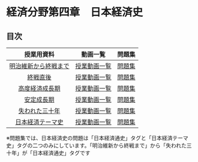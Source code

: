# 経済分野第四章　日本経済史

## 目次
|授業用資料|動画一覧|問題集|
|:----:|:----:|:----:|
|[明治維新から終戦まで](04_01.md)|[授業動画一覧](LIST.md#明治維新から終戦まで)|[問題集](https://teacheramesaka.github.io/hsworkbookcivics/tag/eco04_01-5/)|
|[終戦直後](04_02.md)|[授業動画一覧](LIST.md#終戦直後)|[問題集](https://teacheramesaka.github.io/hsworkbookcivics/tag/eco04_01-5/)|
|[高度経済成長期](04_03.md)|[授業動画一覧](LIST.md#高度経済成長期)|[問題集](https://teacheramesaka.github.io/hsworkbookcivics/tag/eco04_01-5/)|
|[安定成長期](04_04.md)|[授業動画一覧](LIST.md#安定成長期)|[問題集](https://teacheramesaka.github.io/hsworkbookcivics/tag/eco04_01-5/)|
|[失われた三十年](04_05.md)|[授業動画一覧](LIST.md#失われた三十年)|[問題集](https://teacheramesaka.github.io/hsworkbookcivics/tag/eco04_01-5/)|
|[日本経済テーマ史](04_06.md)|[授業動画一覧](LIST.md#日本経済テーマ史)|[問題集](https://teacheramesaka.github.io/hsworkbookcivics/tag/eco04_06/)|

※問題集では、日本経済史の問題は「日本経済通史」タグと「日本経済テーマ史」タグの二つのみにしています。「明治維新から終戦まで」から「失われた三十年」が「日本経済通史」タグです  